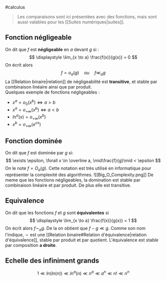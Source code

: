 #calculus 
> Les comparaisons sont ici présentées avec des fonctions, mais sont aussi valables pour les [[Suites numériques|suites]]. 
## Fonction négligeable
On dit que $f$ est **négligeable** en $a$ devant $g$ si :
$$
\displaystyle \lim_{x \to a} \frac{f(x)}{g(x)} = 0
$$
On écrit alors 
$$
f = o_a(g) \quad ou \quad f \ll_a g
$$
La [[Relation binaire|relation]] de négligeabilité est **transitive**, et stable par combinaison linéaire ainsi que par produit.  
Quelques exemple de fonctions négligeables :
- $x^a = o_0(x^b) \Leftrightarrow a > b$ 
- $x^a = o_{+ \infty}(x^b) \Leftrightarrow a < b$
- $ln^a(x) = o_{+ \infty}(x^b)$
- $x^b = o_{+ \infty}(e^{cx})$

## Fonction dominée
On dit que $f$ est dominée par $g$ si:
$$
\exists \epsilon, \forall x \in \overline a,  \mid\frac{f}{g}\mid < \epsilon
$$
On le note $f = O_a(g)$. Cette notation est très utilisé en informatique pour représenter la complexité des algorithmes. ![[Big_O_Complexity.png]]
De meme que les fonctions négligeables, la domination est stable par combinaison linéaire et par produit. De plus elle est transitive.

## Equivalence
On dit que les fonctions $f$ et $g$ sont **équivalentes** si 
$$
\displaystyle \lim_{x \to a} \frac{f(x)}{g(x)} = 1
$$
On écrit alors $\displaystyle f \sim_a g$. De la on obtient que $f-g \ll g$. 
Comme son nom l'indique, $\sim$ est une [[Relation binaire#Relation d'équivalence|relation d'équivalence]], stable par produit et par quotient. L'équivalence est stable par composition **a droite**. 


## Echelle des infiniment grands
$$
1 \ll ln(ln(n)) \ll ln^a(n) \ll n^a \ll a^n \ll n! \ll n^n
$$

